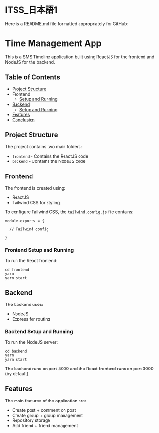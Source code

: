 # ITSS_日本語1
Here is a README.md file formatted appropriately for GitHub:

# Time Management App

This is a SMS Timeline application built using ReactJS for the frontend and NodeJS for the backend.

## Table of Contents

- [Project Structure](#project-structure)
- [Frontend](#frontend)
  - [Setup and Running](#frontend-setup-and-running)
- [Backend](#backend)
  - [Setup and Running](#backend-setup-and-running)  
- [Features](#features)
- [Conclusion](#conclusion)

## Project Structure

The project contains two main folders:

- `frontend` - Contains the ReactJS code  
- `backend` - Contains the NodeJS code

## Frontend 

The frontend is created using:  

- ReactJS
- Tailwind CSS for styling  

To configure Tailwind CSS, the `tailwind.config.js` file contains:  

```
module.exports = {

  // Tailwind config  

}
```

### Frontend Setup and Running

To run the React frontend:  

```
cd frontend  
yarn
yarn start  
```

## Backend

The backend uses:   

- NodeJS  
- Express for routing  

### Backend Setup and Running

To run the NodeJS server:  

```
cd backend
yarn
yarn start   
```

The backend runs on port 4000 and the React frontend runs on port 3000 (by default).  

## Features  

The main features of the application are:  

- Create post + comment on post
- Create group + group management
- Repository storage 
- Add friend + friend management 
